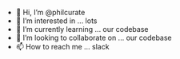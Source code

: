 - 👋 Hi, I’m @philcurate
- 👀 I’m interested in ... lots
- 🌱 I’m currently learning ... our codebase
- 💞️ I’m looking to collaborate on ... our codebase
- 📫 How to reach me ... slack

<!---
philcurate/philcurate is a ✨ special ✨ repository because its `README.md` (this file) appears on your GitHub profile.
You can click the Preview link to take a look at your changes.
--->
